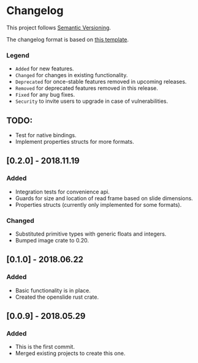 # Changelog

This project follows [Semantic Versioning](https://semver.org/).

The changelog format is based on [this template](http://keepachangelog.com/en/1.0.0/).

### Legend
  - `Added` for new features.
  - `Changed` for changes in existing functionality.
  - `Deprecated` for once-stable features removed in upcoming releases.
  - `Removed` for deprecated features removed in this release.
  - `Fixed` for any bug fixes.
  - `Security` to invite users to upgrade in case of vulnerabilities.

## TODO:
  - Test for native bindings.
  - Implement properties structs for more formats.

## [0.2.0] - 2018.11.19
### Added
  - Integration tests for convenience api.
  - Guards for size and location of read frame based on slide dimensions.
  - Properties structs (currently only implemented for some formats).
### Changed
  - Substituted primitive types with generic floats and integers.
  - Bumped image crate to 0.20.

## [0.1.0] - 2018.06.22
### Added
  - Basic functionality is in place.
  - Created the openslide rust crate.

## [0.0.9] - 2018.05.29
### Added
  - This is the first commit.
  - Merged existing projects to create this one.
